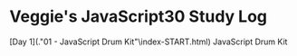 ﻿# Veggie's JavaScript30 Study Log

[Day 1](.\"01 - JavaScript Drum Kit"\index-START.html) JavaScript Drum Kit